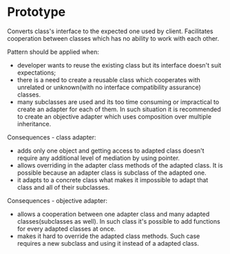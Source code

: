 # Prototype

Converts class's interface to the expected one used by client. Facilitates cooperation between classes which has no ability to work with each other.
 
Pattern should be applied when:
- developer wants to reuse the existing class but its interface doesn't suit expectations; 
- there is a need to create a reusable class which cooperates with unrelated or unknown(with no interface compatibility assurance) classes.
- many subclasses are used and its too time consuming or impractical to create an adapter for each of them. In such situation it is recommended to create an objective adapter which uses composition over multiple inheritance.

Consequences - class adapter:
- adds only one object and getting access to adapted class doesn't require any additional level of mediation by using pointer.
- allows overriding in the adapter class methods of the adapted class. It is possible because an adapter class is subclass of the adapted one.
- it adapts to a concrete class what makes it impossible to adapt that class and all of their subclasses.

Consequences - objective adapter:
- allows a cooperation between one adapter class and many adapted classes(subclasses as well). In such class it's possible to add functions for every adapted classes at once.
- makes it hard to override the adapted class methods. Such case requires a new subclass and using it instead of a adapted class.